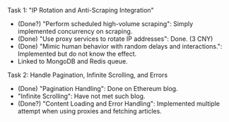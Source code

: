Task 1: "IP Rotation and Anti-Scraping Integration"
- (Done?) "Perform scheduled high-volume scraping": Simply implemented concurrency on scraping.
- (Done) "Use proxy services to rotate IP addresses": Done. (3 CNY)
- (Done) "Mimic human behavior with random delays and interactions.": Implemented but do not know the effect.
- Linked to MongoDB and Redis queue.

Task 2: Handle Pagination, Infinite Scrolling, and Errors
- (Done) "Pagination Handling": Done on Ethereum blog.
- "Infinite Scrolling": Have not met such blog.
- (Done?) "Content Loading and Error Handling": Implemented multiple attempt when using proxies and fetching articles.